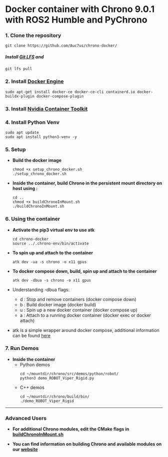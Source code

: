 # Docker container with Chrono 9.0.1 with ROS2 Humble and PyChrono
### 1. Clone the repository
 
```
git clone https://github.com/Auc7us/chrono-docker/
```
##### Install [Git LFS](https://docs.github.com/en/repositories/working-with-files/managing-large-files/installing-git-large-file-storage) and
 
```
git lfs pull
```

### 2. Install [Docker Engine](https://docs.docker.com/engine/install/ubuntu/)
 
```
sudo apt-get install docker-ce docker-ce-cli containerd.io docker-buildx-plugin docker-compose-plugin
```
### 3. Install [Nvidia Container Toolkit](https://docs.nvidia.com/datacenter/cloud-native/container-toolkit/latest/install-guide.html) 

### 4. Install Python Venv
```
sudo apt update
sudo apt install python3-venv -y
```

<!-- ##### Note: You might have to use sudo pip install autonomy-toolkit followed by pip install autonomy-toolkit to fix installation issues for atk. -->


### 5. Setup
- __Build the docker image__
 
    ```
    chmod +x setup_chrono_docker.sh
    ./setup_chrono_docker.sh
    ```

-  __Inside the container, build Chrono in the persistent mount directory on host using :__
    ```
    cd ..
    chmod +x buildChronoInMount.sh
    ./buildChronoInMount.sh
    ```


### 6. Using the container

- __Activate the pip3 virtual env to use atk__
    ```
    cd chrono-docker
    source ../.chrono-env/bin/activate
    ```

- __To spin up and attach to the container__
 
    ```
    atk dev -ua -s chrono -o x11 gpus
    ```

- __To docker compose down, build, spin up and attach to the container__
 
    ```
    atk dev -dbua -s chrono -o x11 gpus
    ```

- Understanding -dbua flags:
    - d : Stop and remove containers (docker compose down)
    - b : Build docker image (docker build)
    - u : Spin up a new docker container (docker compose up)
    - a : Attach to a running docker container (docker exec or docker attach)

- atk is a simple wrapper around docker compose, additional information can be found [here](https://github.com/uwsbel/autonomy-toolkit)

### 7. Run Demos
- __Inside the container__
    - Python demos
        ```
        cd ~/mountdir/chrono/src/demos/python/robot/
        python3 demo_ROBOT_Viper_Rigid.py
        ```
    - C++ demos 
        ```
        cd ~/mountdir/chrono/build/bin/
        ./demo_ROBOT_Viper_Rigid
        ```
---

### Advanced Users

- __For additional Chrono modules, edit the CMake flags in [buildChronoInMount.sh](./chrono-docker/mountdir/buildChronoInMount.sh)__

- __You can find information on building Chrono and available modules on our [website](https://api.projectchrono.org/development/tutorial_table_of_content_install.html)__